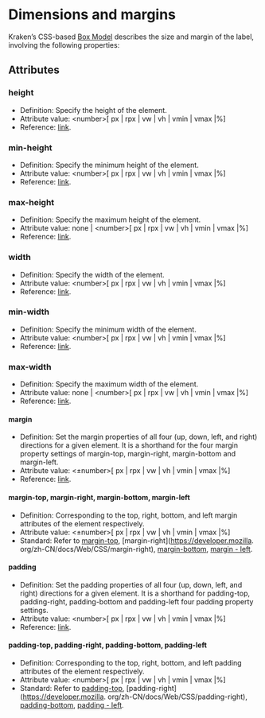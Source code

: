 # Dimensions and margins

Kraken’s CSS-based [Box Model](https://developer.mozilla.org/zh-CN/docs/Web/CSS/CSS_Box_Model/Introduction_to_the_CSS_box_model) describes the size and margin of the label, involving the following properties:

## Attributes

### height

- Definition: Specify the height of the element.
- Attribute value: \<number>[ px | rpx | vw | vh | vmin | vmax |%]
- Reference: [link](https://developer.mozilla.org/zh-CN/docs/Web/CSS/height).

### min-height

- Definition: Specify the minimum height of the element.
- Attribute value: \<number>[ px | rpx | vw | vh | vmin | vmax |%]
- Reference: [link](https://developer.mozilla.org/zh-CN/docs/Web/CSS/min-height).

### max-height

- Definition: Specify the maximum height of the element.
- Attribute value: none | \<number>[ px | rpx | vw | vh | vmin | vmax |%]
- Reference: [link](https://developer.mozilla.org/zh-CN/docs/Web/CSS/max-height).

### width

- Definition: Specify the width of the element.
- Attribute value: \<number>[ px | rpx | vw | vh | vmin | vmax |%]
- Reference: [link](https://developer.mozilla.org/zh-CN/docs/Web/CSS/width).

### min-width

- Definition: Specify the minimum width of the element.
- Attribute value: \<number>[ px | rpx | vw | vh | vmin | vmax |%]
- Reference: [link](https://developer.mozilla.org/zh-CN/docs/Web/CSS/min-width).

### max-width

- Definition: Specify the maximum width of the element.
- Attribute value: none | \<number>[ px | rpx | vw | vh | vmin | vmax |%]
- Reference: [link](https://developer.mozilla.org/zh-CN/docs/Web/CSS/max-width).

#### margin

- Definition: Set the margin properties of all four (up, down, left, and right) directions for a given element. It is a shorthand for the four margin property settings of margin-top, margin-right, margin-bottom and margin-left.
- Attribute value: <±number>[ px | rpx | vw | vh | vmin | vmax |%]
- Reference: [link](https://developer.mozilla.org/zh-CN/docs/Web/CSS/margin).

#### margin-top, margin-right, margin-bottom, margin-left

- Definition: Corresponding to the top, right, bottom, and left margin attributes of the element respectively.
- Attribute value: <±number>[ px | rpx | vw | vh | vmin | vmax |%]
- Standard: Refer to [margin-top](https://developer.mozilla.org/zh-CN/docs/Web/CSS/margin-top), [margin-right](https://developer.mozilla. org/zh-CN/docs/Web/CSS/margin-right), [margin-bottom](https://developer.mozilla.org/zh-CN/docs/Web/CSS/margin-bottom), [margin - left](https://developer.mozilla.org/zh-CN/docs/Web/CSS/margin-left).

#### padding

- Definition: Set the padding properties of all four (up, down, left, and right) directions for a given element. It is a shorthand for padding-top, padding-right, padding-bottom and padding-left four padding property settings.
- Attribute value: \<number>[ px | rpx | vw | vh | vmin | vmax |%]
- Reference: [link](https://developer.mozilla.org/zh-CN/docs/Web/CSS/padding).

#### padding-top, padding-right, padding-bottom, padding-left

- Definition: Corresponding to the top, right, bottom, and left padding attributes of the element respectively.
- Attribute value: \<number>[ px | rpx | vw | vh | vmin | vmax |%]
- Standard: Refer to [padding-top](https://developer.mozilla.org/zh-CN/docs/Web/CSS/padding-top), [padding-right](https://developer.mozilla. org/zh-CN/docs/Web/CSS/padding-right), [padding-bottom](https://developer.mozilla.org/zh-CN/docs/Web/CSS/padding-bottom), [padding - left](https://developer.mozilla.org/zh-CN/docs/Web/CSS/padding-left).
